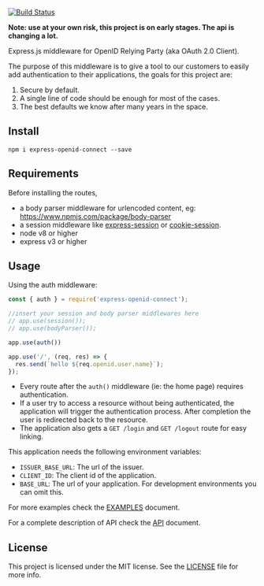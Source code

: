 [![Build Status](https://travis-ci.org/auth0/express-openid-connect.svg?branch=master)](https://travis-ci.org/auth0/express-openid-connect)

**Note: use at your own risk, this project is on early stages. The api is changing a lot.**

Express.js middleware for OpenID Relying Party (aka OAuth 2.0 Client).

The purpose of this middleware is to give a tool to our customers to easily add authentication to their applications, the goals for this project are:

1.  Secure by default.
2.  A single line of code should be enough for most of the cases.
3.  The best defaults we know after many years in the space.

## Install

```
npm i express-openid-connect --save
```

## Requirements

Before installing the routes,

-  a body parser middleware for urlencoded content, eg: https://www.npmjs.com/package/body-parser
-  a session middleware like [express-session](https://www.npmjs.com/package/express-session) or [cookie-session](https://www.npmjs.com/package/cookie-session).
-  node v8 or higher
-  express v3 or higher

## Usage

Using the auth middleware:

```javascript
const { auth } = require('express-openid-connect');

//insert your session and body parser middlewares here
// app.use(session());
// app.use(bodyParser());

app.use(auth())

app.use('/', (req, res) => {
  res.send(`hello ${req.openid.user.name}`);
});
```

- Every route after the `auth()` middleware (ie: the home page) requires authentication.
- If a user try to access a resource without being authenticated, the application will trigger the authentication process. After completion the user is redirected back to the resource.
- The application also gets a `GET /login` and `GET /logout` route for easy linking.

This application needs the following environment variables:

-  `ISSUER_BASE_URL`: The url of the issuer.
-  `CLIENT_ID`: The client id of the application.
-  `BASE_URL`: The url of your application. For development environments you can omit this.

For more examples check the [EXAMPLES](EXAMPLES.md) document.

For a complete description of API check the [API](API.md) document.

## License

This project is licensed under the MIT license. See the [LICENSE](LICENSE) file for more info.
